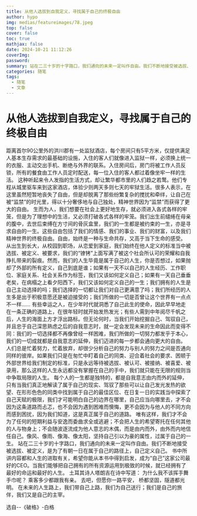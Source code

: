 ```yaml
---
title: 从他人选拔到自我定义，寻找属于自己的终极自由
author: hypo
img: medias/featureimages/78.jpeg
top: false
cover: false
toc: true
mathjax: false
date: 2024-10-21 11:12:26
coverImg:
password:
summary: 站在二三十岁的十字路口，我们通向的未来一定叫作自由。我们不断地接受被选拔、被定义，是为了有朝一日在属于自己的路径上，自己定义自己。
categories: 随笔
tags:
  - 随笔
  - 文章
---
```

# 从他人选拔到自我定义，寻找属于自己的终极自由

距离首尔90公里外的洪川郡有一处监狱酒店，每个房间只有5平方米，仅提供满足人基本生存需求的最基础的设施，入住的客人们就像进入监狱一样，必须换上统一的衣服、主动交出手机、断绝与外界的联系。入住房间后，房门将被工作人员反锁，所有的餐食由工作人员定时配送，每一位入住的客人都过着像坐牢一样的生活。
这种听起来令人发指的生活方式，却让繁华都市里的人们趋之若鹜。他们专程从城里驱车来到这家酒店，体验少则两天多则七天的牢狱生活。很多人表示，在这里虽然短暂地丧失了自由，但是却脱离了那些纷繁复杂的搅扰和牵绊，让自己在被“监禁”的时光里，得以十分奢侈地与自己独处，精神世界因为“监禁”而获得了更大的自由。
生而为人，我们想要在社会上更好地生存，就必须进入各式各样的牢笼，但是为了理想中的生活，又必须打破各式各样的牢笼。我们出生前缱绻在母亲的腹中，去世后束缚在方寸间的骨灰盒里，我们的一生都是被约束的一生，亦是寻求自由的一生。这些自由包括了我们的情感、我们的事业、我们的财富，以及我们精神世界的终极自由。自由，始终是一种与生命共存，又高于当下生命的感受。
从出生到长大，从校园到职场，从恋爱到家庭，我们始终在他人定义的标准当中被选拔、被定义、被要求，我们的“镣铐”上面写满了被这个社会所认可的荣耀和自我挣扎带来的裂痕。然而，我们的人生毕竟是属于自己的人生，你是否想过，如果抛却了外部的所有定义，自己到底是谁；如果有一天不以自己的人生经历、工作职位、家庭关系、社会关系作为标签，我们又该如何定义自己；如果有一天自己垂垂老矣，在病榻之上看夕阳西下，我们又该如何定义自己的一生；我们拥有的人生是自己主动选择的吗；我们选择的一切都让我们对自己更满意了吗；我们所经历的人生多是出于积极意愿还是被迫接受的；我们所做的一切是否曾让这个世界有一点点不一样……
有些幸运之人，在少年时代就洞悉了自己此生的使命，因此早早地走在一条正确的道路上，在很年轻时就开始发热发光；有些人需到中年阅尽千帆之后，人生的海面上方才浮出路标。但无论何时，当我们开始挖掘自己、驾驭自己，并且忠于自己深思熟虑之后的自我意志时，就一定会发现未来的生命因此而变得不同：我们的一切选择都不再像曾经一样困难，我们所做的一切努力都发乎于本心，我们的一切成就都是自我意志的延伸，我们迈进的每一步都会通向更大的自由。
人们总是忙着努力，忙着放弃，却很少分析自己的努力与别人的努力之间是否通向同样的彼岸。如果我们只是在匆忙中盯着自己的同类、迎合着社会的要求、困顿于外部世界给我们制定的标准，只是永远等待被选拔、被认可、被接纳、被喜爱、被录用，那么这样的人生永远都没有掌握在自己的手中，我们就只能在无限的规则当中争取局限的人生。
每个人的一生都是独特的，都是自我意志由内而外的延伸，只有当我们真正地解读了属于自己的现实、驾驭了那些可以让自己发光发热的欲望、在形形色色的同类中找到属于自己的最佳区位、在日复一日的实践当中探索了自己天赋的极限，我们才可能明白自己的边界在哪里，自己应当向哪里去，才不会因为这条道路而忐忑，也不会因为遇到困难而懊悔，更不会因为与他人的不同方向而感到困扰，因为我们知道，这是真正属于自己的道路。
唯有这样，我们才不会为了任何的短期利益与安逸而委曲求全或逃避；不会把人生的希望寄托在任何其他的人与物身上；不会随波逐流成为他人意志的木偶，而是由内而外，由外而内地信任自己。像风、像雨、像海、像太阳，坚持自己引以为豪的属性，过属于自己的一生。
站在二三十岁的十字路口，我们通向的未来一定叫作自由。我们不断地接受被选拔、被定义，是为了有朝一日在属于自己的路径上，自己定义自己。
书中所讲内容都和人生的进取有关，希望你能从本书中得到启发，成为“自己”这家公司最好的CEO。当我们能够把自己拥有的所有资源运用到极致的时候，就已经拥有了最好的命运和最好的人生。
土耳其诗人塔朗吉在诗中写道：
为什么我不该挥手舞手巾呢？
乘客多少都跟我有亲。
去吧，但愿你一路平安，
桥都坚固，隧道都光明。
在未来的人生路上，我们带自己上路，我们为自己送行；我们是自己的旅伴，我们又是自己的主宰。



选自--《破格》-白格